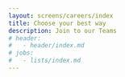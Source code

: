 ```yaml
---
layout: screens/careers/index
title: Choose your best way
description: Join to our Teams
# header:
#   - header/index.md
# jobs:
#   - lists/index.md
---
```

